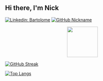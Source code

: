 <h2> Hi there, I'm Nick </h2>


[![Linkedin: Bartolome](https://img.shields.io/badge/-bartolome-blue?style=flat-square&logo=Linkedin&logoColor=white&link=https://www.linkedin.com/in/bartolomé-canitrot-2975891b9/)](https://www.linkedin.com/in/bartolomé-canitrot-2975891b9/)
[![GitHub Nickname](https://img.shields.io/github/followers/NickGroenl?label=follow&style=social)](https://github.com/NickGroenl)



<div id="header" align="center">
  <img src="https://cdn.dribbble.com/users/966681/screenshots/2811861/dribbble14_still_2x.gif?compress=1&resize=400x300" width="100"/>
</div>

[![GitHub Streak](http://github-readme-streak-stats.herokuapp.com?NickGroenl&theme=dark&background=000000)](https://git.io/streak-stats)

[![Top Langs](https://github-readme-stats.vercel.app/api/top-langs/?NickGroenl)](https://github.com/anuraghazra/github-readme-stats)



